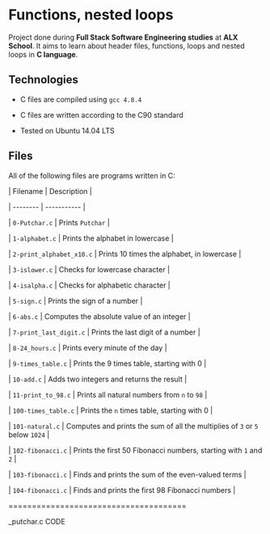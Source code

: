 # Functions, nested loops

                


                

Project done during **Full Stack Software Engineering studies** at **ALX School**. It aims to learn about header files, functions, loops and nested loops in **C language**.

                


                

## Technologies

                

* C files are compiled using `gcc 4.8.4`

                

* C files are written according to the C90 standard

                

* Tested on Ubuntu 14.04 LTS

                


                

## Files

                

All of the following files are programs written in C:

                


                

| Filename | Description |

                

| -------- | ----------- |

                

| `0-Putchar.c` | Prints `Putchar` |

                

| `1-alphabet.c` | Prints the alphabet in lowercase |

                

| `2-print_alphabet_x10.c` | Prints 10 times the alphabet, in lowercase |

                

| `3-islower.c` | Checks for lowercase character |

                

| `4-isalpha.c` | Checks for alphabetic character |

                

| `5-sign.c` | Prints the sign of a number |

                

| `6-abs.c` | Computes the absolute value of an integer |

                

| `7-print_last_digit.c` | Prints the last digit of a number |

                

| `8-24_hours.c` | Prints every minute of the day |

                

| `9-times_table.c` | Prints the 9 times table, starting with 0 |

                

| `10-add.c` | Adds two integers and returns the result |

                

| `11-print_to_98.c` | Prints all natural numbers from `n` to `98` |

                

| `100-times_table.c` | Prints the `n` times table, starting with 0 |

                

| `101-natural.c` | Computes and prints the sum of all the multiplies of `3` or `5` below `1024` |

                

| `102-fibonacci.c` | Prints the first 50 Fibonacci numbers, starting with `1` and `2` |

                

| `103-fibonacci.c` | Finds and prints the sum of the even-valued terms |

                

| `104-fibonacci.c` | Finds and prints the first 98 Fibonacci numbers |





======================================


_putchar.c CODE
